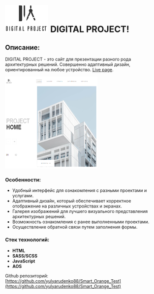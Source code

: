 # ![Image alt](./images/logo-header.svg) DIGITAL PROJECT!

## Описание:
DIGITAL PROJECT - это сайт для презентации разного рода архитектурных решений. Совершенно адаптивный дизайн, ориентированный на любое устройство.
[Live page](https://yulyarudenko88.github.io/Smart_Orange_Test/).

<span>
<img src="./images/readme.png" width="300" height="300" title="welcome">
</span>

### Особенности:
- Удобный интерфейс для ознакомления с разными проектами и услугами.
- Адаптивный дизайн, который обеспечивает корректное отображение на различных устройствах и экранах.
- Галерея изображений для лучшего визуального представления архитектурных решений.
- Возможность ознакомления с ранее выполненными проектами.
- Осуществление обратной связи путем заполнения формы.

### Стек технологий:
- **HTML** 
- **SASS/SCSS**
- **JavaScript** 
- **AOS** 

Github репозиторий: [https://github.com/yulyarudenko88/Smart_Orange_Test](https://github.com/yulyarudenko88/Smart_Orange_Test)